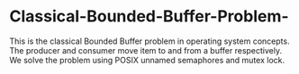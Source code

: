 # Classical-Bounded-Buffer-Problem-
This is the classical Bounded Buffer problem in operating system concepts. The producer and consumer move item to and from a buffer respectively. We solve the problem using POSIX unnamed semaphores and mutex lock.
